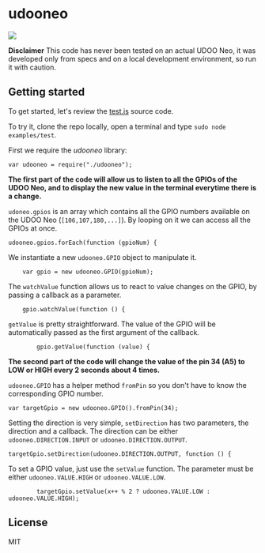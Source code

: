 # udooneo

![](http://i.imgur.com/ef7aNZi.png)

**Disclaimer**
This code has never been tested on an actual UDOO Neo, it was developed only from specs and on a local development environment, so run it with caution.

## Getting started
To get started, let's review the [test.js](https://github.com/bouiboui/udooneo/blob/master/examples/test.js) source code.

To try it, clone the repo locally, open a terminal and type ``sudo node examples/test``.

First we require the *udooneo* library:

	var udooneo = require("./udooneo");
	
**The first part of the code will allow us to listen to all the GPIOs of the UDOO Neo, and to display the new value in the terminal everytime there is a change.**

``udoneo.gpios`` is an array which contains all the GPIO numbers available on the UDOO Neo (``[106,107,180,...]``). By looping on it we can access all the GPIOs at once.
	
	udooneo.gpios.forEach(function (gpioNum) {
	
We instantiate a new ``udooneo.GPIO`` object to manipulate it.
	
    	var gpio = new udooneo.GPIO(gpioNum);
    	
The ``watchValue`` function allows us to react to value changes on the GPIO, by passing a callback as a parameter.

    	gpio.watchValue(function () {
    	
``getValue`` is pretty straightforward. The value of the GPIO will be automatically passed as the first argument of the callback.

        	gpio.getValue(function (value) {

**The second part of the code will change the value of the pin 34 (A5) to LOW or HIGH every 2 seconds about 4 times.**
	
``udooneo.GPIO`` has a helper method ``fromPin`` so you don't have to know the corresponding GPIO number.

	var targetGpio = new udooneo.GPIO().fromPin(34);

Setting the direction is very simple, ``setDirection`` has two parameters, the direction and a callback. The direction can be either ``udooneo.DIRECTION.INPUT`` or ``udooneo.DIRECTION.OUTPUT``.

	targetGpio.setDirection(udooneo.DIRECTION.OUTPUT, function () {
	
To set a GPIO value, just use the ``setValue`` function. The parameter must be either ``udooneo.VALUE.HIGH`` or ``udooneo.VALUE.LOW``.

        	targetGpio.setValue(x++ % 2 ? udooneo.VALUE.LOW : udooneo.VALUE.HIGH);
        	
## License
MIT
